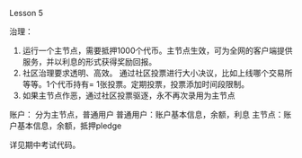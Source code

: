 
Lesson 5

治理：
1. 运行一个主节点，需要抵押1000个代币。主节点生效，可为全网的客户端提供服务，并以利息的形式获得奖励回报。
2. 社区治理要求透明、高效。
通过社区投票进行大小决议，比如上线哪个交易所等等。1个代币持有= 1张投票。定期投票，投票添加时间段限制。
3. 如果主节点作恶，通过社区投票驱逐，永不再次录用为主节点

账户：
分为主节点，普通用户
普通用户：账户基本信息，余额，利息
主节点：账户基本信息，余额，抵押pledge

详见期中考试代码。

